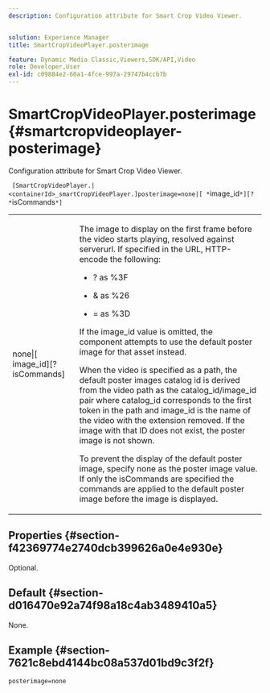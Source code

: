 ```yaml
---
description: Configuration attribute for Smart Crop Video Viewer.


solution: Experience Manager
title: SmartCropVideoPlayer.posterimage

feature: Dynamic Media Classic,Viewers,SDK/API,Video
role: Developer,User
exl-id: c09884e2-60a1-4fce-997a-29747b4ccb7b
---
```

# SmartCropVideoPlayer.posterimage{#smartcropvideoplayer-posterimage}

Configuration attribute for Smart Crop Video Viewer.

 ` [SmartCropVideoPlayer.|<containerId>_smartCropVideoPlayer.]posterimage=none|[ *`image_id`*][? *`isCommands`*]`

<table id="table_C616483932C2482CA9794DDD7313FD7C"> 
 <tbody> 
  <tr> 
   <td colname="col1"> <p> <span class="codeph"> none|[<span class="varname"> image_id</span>][?<span class="varname"> isCommands</span>]</span> </p> </td> 
   <td colname="col2"> <p> The image to display on the first frame before the video starts playing, resolved against <span class="codeph"> serverurl</span>. If specified in the URL, HTTP-encode the following: </p> <p> 
     <ul id="ul_B38A687CEFE64C68A0B2C227A68A458F"> 
      <li id="li_E7AE1BDAC17E49E0B7ACF89C5C0529F0"> <p> <span class="codeph"> ?</span> as <span class="codeph"> %3F</span> </p> </li> 
      <li id="li_391CCF067F734480B2B4AFC9760C479A"> <p> <span class="codeph"> &amp;</span> as <span class="codeph"> %26</span> </p> </li> 
      <li id="li_6824B66A55554C5A8B12874DCF5BFAEE"> <p> <span class="codeph"> =</span> as <span class="codeph"> %3D</span> </p> </li> 
     </ul> </p> <p>If the <span class="codeph"><span class="varname"> image_id</span></span> value is omitted, the component attempts to use the default poster image for that asset instead. </p> <p>When the video is specified as a path, the default poster images catalog id is derived from the video path as the <span class="codeph"> catalog_id/image_id</span> pair where <span class="codeph"> catalog_id</span> corresponds to the first token in the path and <span class="codeph"> image_id</span> is the name of the video with the extension removed. If the image with that ID does not exist, the poster image is not shown. </p> <p>To prevent the display of the default poster image, specify <span class="codeph"> none</span> as the poster image value. If only the <span class="codeph"><span class="varname"> isCommands</span></span> are specified the commands are applied to the default poster image before the image is displayed. </p> </td> 
  </tr> 
 </tbody> 
</table>

## Properties {#section-f42369774e2740dcb399626a0e4e930e}

Optional.

## Default {#section-d016470e92a74f98a18c4ab3489410a5}

None.

## Example {#section-7621c8ebd4144bc08a537d01bd9c3f2f}

```
posterimage=none
```
